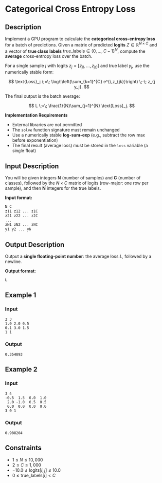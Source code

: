 # Categorical Cross Entropy Loss

## Description

Implement a GPU program to calculate the **categorical cross-entropy loss** for a batch of predictions.
Given a matrix of predicted **logits** $Z \in \mathbb{R}^{N \times C}$ and a vector of **true class labels** $\text{true\_labels} \in \{0,\dots,C-1\}^N$, compute the **average** cross-entropy loss over the batch.

For a single sample $j$ with logits $z_j = [z_{j1}, \ldots, z_{jC}]$ and true label $y_j$, use the numerically stable form:

$$
\text{Loss}_j \;=\; \log\!\left(\sum_{k=1}^{C} e^{\,z_{jk}}\right) \;-\; z_{j y_j}.
$$

The final output is the batch average:

$$
L \;=\; \frac{1}{N}\sum_{j=1}^{N} \text{Loss}_j.
$$

**Implementation Requirements**

* External libraries are not permitted
* The `solve` function signature must remain unchanged
* Use a numerically stable **log-sum-exp** (e.g., subtract the row max before exponentiation)
* The final result (average loss) must be stored in the `loss` variable (a single float)

## Input Description

You will be given integers **N** (number of samples) and **C** (number of classes), followed by the $N\times C$ matrix of logits (row-major: one row per sample), and then **N** integers for the true labels.

**Input format:**

```bash
N C
z11 z12 ... z1C
z21 z22 ... z2C
...
zN1 zN2 ... zNC
y1 y2 ... yN
```

## Output Description

Output a **single floating-point number**: the average loss $L$, followed by a newline.

**Output format:**

```bash
L
```

## Example 1

### Input

```
2 3
1.0 2.0 0.5
0.1 3.0 1.5
1 1
```

### Output

```
0.354893
```

## Example 2

### Input

```
3 4
-0.5  1.5  0.0  1.0
 2.0 -1.0  0.5  0.5
 0.0  0.0  0.0  0.0
3 0 1
```

### Output

```
0.988204
```

## Constraints

* $1 \le N \le 10{,}000$
* $2 \le C \le 1{,}000$
* $-10.0 \le \text{logits}[i,j] \le 10.0$
* $0 \le \text{true\_labels}[i] < C$
